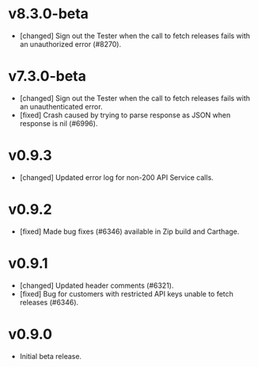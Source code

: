 # v8.3.0-beta
- [changed] Sign out the Tester when the call to fetch releases fails with an unauthorized error (#8270).

# v7.3.0-beta
- [changed] Sign out the Tester when the call to fetch releases fails with an unauthenticated error.
- [fixed] Crash caused by trying to parse response as JSON when response is nil (#6996).

# v0.9.3
- [changed] Updated error log for non-200 API Service calls.

# v0.9.2
- [fixed] Made bug fixes (#6346) available in Zip build and Carthage.

# v0.9.1
- [changed] Updated header comments (#6321).
- [fixed] Bug for customers with restricted API keys unable to fetch releases (#6346).

# v0.9.0
- Initial beta release.
